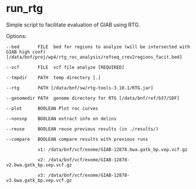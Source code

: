 # run_rtg
Simple script to facilitate evaluation of GIAB using RTG. 

Options:


    --bed       FILE  bed for regions to analyze (will be intersected with GIAB high conf) [/data/bnf/proj/wp4/rtg_roc_analysis/refseq_crev2regions_facit.bed]

    --vcf       FILE  vcf file analyze [REQUIRED]

    --tmpdir    PATH  temp directory [.]

    --rtg       PATH [/data/bnf/sw/rtg-tools-3.10.1/RTG.jar]

    --genomedir PATH  genome directory for RTG [/data/bnf/ref/b37/SDF]

    --plot      BOOLEAN Plot roc curves

    --nonsnp    BOOLEAN extract info on delins

    --reuse     BOOLEAN reuse previous results (in ./results/)

    --compare   BOOLEAN compare results with previous runs

                v1: /data/bnf/vcf/exome/GIAB-12878.bwa.gatk_bp.vep.vcf.gz

                v2: /data/bnf/vcf/exome/GIAB-12878-v2.bwa.gatk_bp.vep.vcf.gz

                v3: /data/bnf/vcf/exome/GIAB-12878-v3.bwa.gatk_bp.vep.vcf.gz


